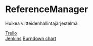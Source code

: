 # ReferenceManager  
Huikea viitteidenhallintajärjestelmä  

[Trello](https://trello.com/b/3MMNRP2i)  
[Jenkins](http://ohtu.jamo.io/job/Deadline-ReferenceManager/)
[Burndown chart](https://docs.google.com/spreadsheets/d/1gpbOTxvVs0so2b4CwI7GaKjN1kx-n_6A2tOOf2RHzPw/edit?usp=sharing)

